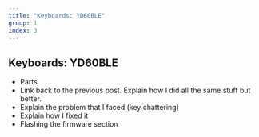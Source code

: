 ```yaml
---
title: "Keyboards: YD60BLE"
group: 1
index: 3
---
```


## Keyboards: YD60BLE

 * Parts
 * Link back to the previous post. Explain how I did all the same stuff but better.
 * Explain the problem that I faced (key chattering)
 * Explain how I fixed it
 * Flashing the firmware section

